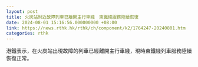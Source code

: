 ```yaml
---
layout: post
title: 火炭站附近故障列車已離開主行車綫　東鐵綫服務陸續恢復
date: 2024-08-01 15:16:56.000000000 +08:00
link: https://news.rthk.hk/rthk/ch/component/k2/1764247-20240801.htm
categories: rthk
---
```


港鐵表示，在火炭站出現故障的列車已經離開主行車綫，現時東鐵綫列車服務陸續恢復正常。
